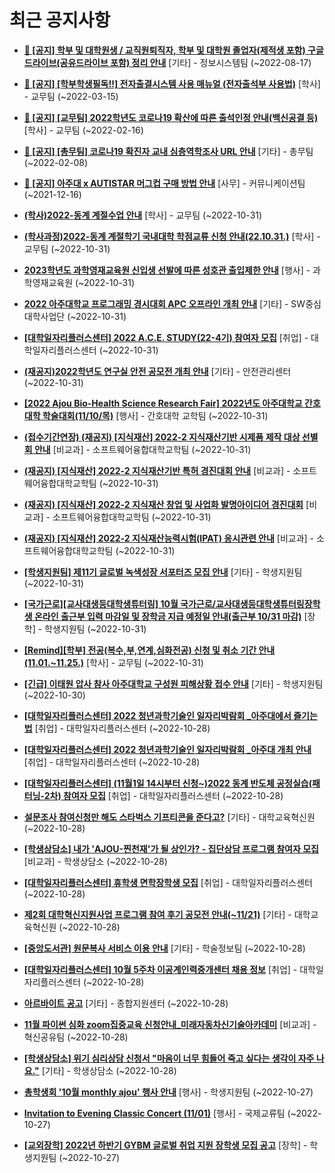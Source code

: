 # 최근 공지사항

* **[📌 [공지] 학부 및 대학원생 / 교직원퇴직자, 학부 및 대학원 졸업자(제적생 포함) 구글드라이브(공유드라이브 포함) 정리 안내](http://ajou.ac.kr/kr/ajou/notice.do?mode=view&amp;articleNo=202858&amp;article.offset=0&amp;articleLimit=30)**
 [기타] - 정보시스템팀 (~2022-08-17)

* **[📌 [공지] [학부학생필독!!] 전자출결시스템 사용 매뉴얼 (전자출석부 사용법)](http://ajou.ac.kr/kr/ajou/notice.do?mode=view&amp;articleNo=192571&amp;article.offset=0&amp;articleLimit=30)**
 [학사] - 교무팀 (~2022-03-15)

* **[📌 [공지] [교무팀] 2022학년도 코로나19 확산에 따른 출석인정 안내(백신공결 등)](http://ajou.ac.kr/kr/ajou/notice.do?mode=view&amp;articleNo=180913&amp;article.offset=0&amp;articleLimit=30)**
 [학사] - 교무팀 (~2022-02-16)

* **[📌 [공지] [총무팀] 코로나19 확진자 교내 심층역학조사 URL 안내](http://ajou.ac.kr/kr/ajou/notice.do?mode=view&amp;articleNo=180493&amp;article.offset=0&amp;articleLimit=30)**
 [기타] - 총무팀 (~2022-02-08)

* **[📌 [공지] 아주대 x AUTISTAR 머그컵 구매 방법 안내](http://ajou.ac.kr/kr/ajou/notice.do?mode=view&amp;articleNo=147976&amp;article.offset=0&amp;articleLimit=30)**
 [사무] - 커뮤니케이션팀 (~2021-12-16)

* **[(학사)2022-동계 계절수업 안내](http://ajou.ac.kr/kr/ajou/notice.do?mode=view&amp;articleNo=205702&amp;article.offset=0&amp;articleLimit=30)**
 [학사] - 교무팀 (~2022-10-31)

* **[(학사과정)2022-동계 계절학기 국내대학 학점교류 신청 안내(22.10.31.)](http://ajou.ac.kr/kr/ajou/notice.do?mode=view&amp;articleNo=205701&amp;article.offset=0&amp;articleLimit=30)**
 [학사] - 교무팀 (~2022-10-31)

* **[2023학년도 과학영재교육원 신입생 선발에 따른 성호관 출입제한 안내](http://ajou.ac.kr/kr/ajou/notice.do?mode=view&amp;articleNo=205698&amp;article.offset=0&amp;articleLimit=30)**
 [행사] - 과학영재교육원 (~2022-10-31)

* **[2022 아주대학교 프로그래밍 경시대회 APC 오프라인 개최 안내](http://ajou.ac.kr/kr/ajou/notice.do?mode=view&amp;articleNo=205693&amp;article.offset=0&amp;articleLimit=30)**
 [기타] - SW중심대학사업단 (~2022-10-31)

* **[[대학일자리플러스센터] 2022 A.C.E. STUDY(22-4기) 참여자 모집](http://ajou.ac.kr/kr/ajou/notice.do?mode=view&amp;articleNo=205690&amp;article.offset=0&amp;articleLimit=30)**
 [취업] - 대학일자리플러스센터 (~2022-10-31)

* **[(재공지)2022학년도 연구실 안전 공모전 개최 안내](http://ajou.ac.kr/kr/ajou/notice.do?mode=view&amp;articleNo=205689&amp;article.offset=0&amp;articleLimit=30)**
 [기타] - 안전관리센터 (~2022-10-31)

* **[[2022 Ajou Bio-Health Science Research Fair] 2022년도 아주대학교 간호대학 학술대회(11/10/목)](http://ajou.ac.kr/kr/ajou/notice.do?mode=view&amp;articleNo=205686&amp;article.offset=0&amp;articleLimit=30)**
 [행사] - 간호대학 교학팀 (~2022-10-31)

* **[(접수기간연장) (재공지) [지식재산] 2022-2 지식재산기반 시제품 제작 대상 선별회 안내](http://ajou.ac.kr/kr/ajou/notice.do?mode=view&amp;articleNo=205683&amp;article.offset=0&amp;articleLimit=30)**
 [비교과] - 소프트웨어융합대학교학팀 (~2022-10-31)

* **[(재공지) [지식재산] 2022-2 지식재산기반 특허 경진대회 안내](http://ajou.ac.kr/kr/ajou/notice.do?mode=view&amp;articleNo=205681&amp;article.offset=0&amp;articleLimit=30)**
 [비교과] - 소프트웨어융합대학교학팀 (~2022-10-31)

* **[(재공지) [지식재산] 2022-2 지식재산 창업 및 사업화 발명아이디어 경진대회](http://ajou.ac.kr/kr/ajou/notice.do?mode=view&amp;articleNo=205680&amp;article.offset=0&amp;articleLimit=30)**
 [비교과] - 소프트웨어융합대학교학팀 (~2022-10-31)

* **[(재공지) [지식재산] 2022-2 지식재산능력시험(IPAT) 응시관련 안내](http://ajou.ac.kr/kr/ajou/notice.do?mode=view&amp;articleNo=205679&amp;article.offset=0&amp;articleLimit=30)**
 [비교과] - 소프트웨어융합대학교학팀 (~2022-10-31)

* **[[학생지원팀] 제11기 글로벌 녹색성장 서포터즈 모집 안내](http://ajou.ac.kr/kr/ajou/notice.do?mode=view&amp;articleNo=205676&amp;article.offset=0&amp;articleLimit=30)**
 [기타] - 학생지원팀 (~2022-10-31)

* **[[국가근로][교사대생등대학생튜터링] 10월 국가근로/교사대생등대학생튜터링장학생 온라인 출근부 입력 마감일 및 장학금 지급 예정일 안내(출근부 10/31 마감)](http://ajou.ac.kr/kr/ajou/notice.do?mode=view&amp;articleNo=205671&amp;article.offset=0&amp;articleLimit=30)**
 [장학] - 학생지원팀 (~2022-10-31)

* **[[Remind][학부] 전공(복수,부,연계,심화전공) 신청 및 취소 기간 안내 (11.01.~11.25.)](http://ajou.ac.kr/kr/ajou/notice.do?mode=view&amp;articleNo=205670&amp;article.offset=0&amp;articleLimit=30)**
 [학사] - 교무팀 (~2022-10-31)

* **[[긴급] 이태원 압사 참사 아주대학교 구성원 피해상황 접수 안내](http://ajou.ac.kr/kr/ajou/notice.do?mode=view&amp;articleNo=205669&amp;article.offset=0&amp;articleLimit=30)**
 [기타] - 학생지원팀 (~2022-10-30)

* **[[대학일자리플러스센터] 2022 청년과학기술인 일자리박람회 _아주대에서 즐기는법](http://ajou.ac.kr/kr/ajou/notice.do?mode=view&amp;articleNo=205661&amp;article.offset=0&amp;articleLimit=30)**
 [취업] - 대학일자리플러스센터 (~2022-10-28)

* **[[대학일자리플러스센터] 2022 청년과학기술인 일자리박람회 _아주대 개최 안내](http://ajou.ac.kr/kr/ajou/notice.do?mode=view&amp;articleNo=205660&amp;article.offset=0&amp;articleLimit=30)**
 [취업] - 대학일자리플러스센터 (~2022-10-28)

* **[[대학일자리플러스센터] (11월1일 14시부터 신청~)2022 동계 반도체 공정실습(패터닝-2차) 참여자 모집](http://ajou.ac.kr/kr/ajou/notice.do?mode=view&amp;articleNo=205658&amp;article.offset=0&amp;articleLimit=30)**
 [취업] - 대학일자리플러스센터 (~2022-10-28)

* **[설문조사 참여신청만 해도 스타벅스 기프티콘을 준다고?](http://ajou.ac.kr/kr/ajou/notice.do?mode=view&amp;articleNo=205657&amp;article.offset=0&amp;articleLimit=30)**
 [기타] - 대학교육혁신원 (~2022-10-28)

* **[[학생상담소] 내가 &#x27;AJOU-찐천재&#x27;가 될 상인가? - 집단상담 프로그램 참여자 모집](http://ajou.ac.kr/kr/ajou/notice.do?mode=view&amp;articleNo=205647&amp;article.offset=0&amp;articleLimit=30)**
 [비교과] - 학생상담소 (~2022-10-28)

* **[[대학일자리플러스센터] 휴학생 면학장학생 모집](http://ajou.ac.kr/kr/ajou/notice.do?mode=view&amp;articleNo=205644&amp;article.offset=0&amp;articleLimit=30)**
 [취업] - 대학일자리플러스센터 (~2022-10-28)

* **[제2회 대학혁신지원사업 프로그램 참여 후기 공모전 안내(~11/21)](http://ajou.ac.kr/kr/ajou/notice.do?mode=view&amp;articleNo=205641&amp;article.offset=0&amp;articleLimit=30)**
 [기타] - 대학교육혁신원 (~2022-10-28)

* **[[중앙도서관] 원문복사 서비스 이용 안내](http://ajou.ac.kr/kr/ajou/notice.do?mode=view&amp;articleNo=205633&amp;article.offset=0&amp;articleLimit=30)**
 [기타] - 학술정보팀 (~2022-10-28)

* **[[대학일자리플러스센터] 10월 5주차 이공계인력중개센터 채용 정보](http://ajou.ac.kr/kr/ajou/notice.do?mode=view&amp;articleNo=205629&amp;article.offset=0&amp;articleLimit=30)**
 [취업] - 대학일자리플러스센터 (~2022-10-28)

* **[아르바이트 공고](http://ajou.ac.kr/kr/ajou/notice.do?mode=view&amp;articleNo=205628&amp;article.offset=0&amp;articleLimit=30)**
 [기타] - 종합지원센터 (~2022-10-28)

* **[11월 파이썬 심화 zoom집중교육 신청안내_미래자동차신기술아카데미](http://ajou.ac.kr/kr/ajou/notice.do?mode=view&amp;articleNo=205627&amp;article.offset=0&amp;articleLimit=30)**
 [비교과] - 혁신공유팀 (~2022-10-28)

* **[[학생상담소] 위기 심리상담 신청서 &quot;마음이 너무 힘들어 죽고 싶다는 생각이 자주 나요.&quot;](http://ajou.ac.kr/kr/ajou/notice.do?mode=view&amp;articleNo=205616&amp;article.offset=0&amp;articleLimit=30)**
 [기타] - 학생상담소 (~2022-10-28)

* **[총학생회 &#x27;10월 monthly ajou&#x27; 행사 안내](http://ajou.ac.kr/kr/ajou/notice.do?mode=view&amp;articleNo=205612&amp;article.offset=0&amp;articleLimit=30)**
 [행사] - 학생지원팀 (~2022-10-27)

* **[Invitation to Evening Classic Concert (11/01)](http://ajou.ac.kr/kr/ajou/notice.do?mode=view&amp;articleNo=205606&amp;article.offset=0&amp;articleLimit=30)**
 [행사] - 국제교류팀 (~2022-10-27)

* **[[교외장학] 2022년 하반기 GYBM 글로벌 취업 지원 장학생 모집 공고](http://ajou.ac.kr/kr/ajou/notice.do?mode=view&amp;articleNo=205604&amp;article.offset=0&amp;articleLimit=30)**
 [장학] - 학생지원팀 (~2022-10-27)
